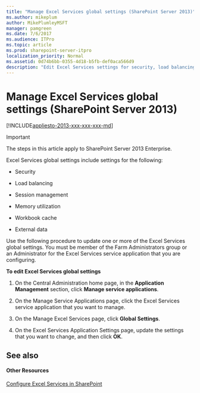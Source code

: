 ```yaml
---
title: "Manage Excel Services global settings (SharePoint Server 2013)"
ms.author: mikeplum
author: MikePlumleyMSFT
manager: pamgreen
ms.date: 7/6/2017
ms.audience: ITPro
ms.topic: article
ms.prod: sharepoint-server-itpro
localization_priority: Normal
ms.assetid: 0d74b6bb-0355-4d18-b5fb-def0aca566d9
description: "Edit Excel Services settings for security, load balancing, memory, cache, and external data by using the SharePoint Central Administration website."
---
```


# Manage Excel Services global settings (SharePoint Server 2013)

[!INCLUDE[appliesto-2013-xxx-xxx-xxx-md](../includes/appliesto-2013-xxx-xxx-xxx-md.md)]
  
> [!IMPORTANT]
> The steps in this article apply to SharePoint Server 2013 Enterprise. 
  
Excel Services global settings include settings for the following:
  
- Security
    
- Load balancing
    
- Session management
    
- Memory utilization
    
- Workbook cache
    
- External data
    
Use the following procedure to update one or more of the Excel Services global settings. You must be member of the Farm Administrators group or an Administrator for the Excel Services service application that you are configuring.
  
 **To edit Excel Services global settings**
  
1. On the Central Administration home page, in the **Application Management** section, click **Manage service applications**.
    
2. On the Manage Service Applications page, click the Excel Services service application that you want to manage.
    
3. On the Manage Excel Services page, click **Global Settings**.
    
4. On the Excel Services Application Settings page, update the settings that you want to change, and then click **OK**.
    
## See also

#### Other Resources

[Configure Excel Services in SharePoint](http://technet.microsoft.com/library/9cb81758-9d0b-4970-9ca0-a75eedf6093b.aspx)

